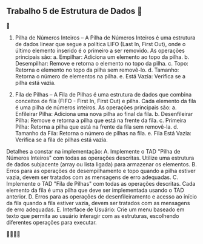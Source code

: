 ## Trabalho 5 de Estrutura de Dados 🐼

🤯 
1. Pilha de Números Inteiros – A Pilha de Números Inteiros é uma estrutura de dados linear que segue a
política LIFO (Last In, First Out), onde o último elemento inserido é o primeiro a ser removido. As
operações principais são:
a. Empilhar: Adiciona um elemento ao topo da pilha.
b. Desempilhar: Remove e retorna o elemento no topo da pilha.
c. Topo: Retorna o elemento no topo da pilha sem removê-lo.
d. Tamanho: Retorna o número de elementos na pilha.
e. Está Vazia: Verifica se a pilha está vazia.

3. Fila de Pilhas – A Fila de Pilhas é uma estrutura de dados que combina conceitos de fila (FIFO -
First In, First Out) e pilha. Cada elemento da fila é uma pilha de números inteiros. As operações
principais são:
a. Enfileirar Pilha: Adiciona uma nova pilha ao final da fila.
b. Desenfileirar Pilha: Remove e retorna a pilha que está na frente da fila.
c. Primeira Pilha: Retorna a pilha que está na frente da fila sem removê-la.
d. Tamanho da Fila: Retorna o número de pilhas na fila.
e. Fila Está Vazia: Verifica se a fila de pilhas está vazia.

Detalhes a constar na implementação:
A. Implemente o TAD "Pilha de Números Inteiros" com todas as operações descritas. Utilize uma estrutura
de dados subjacente (array ou lista ligada) para armazenar os elementos.
B. Erros para as operações de desempilhamento e topo quando a pilha estiver vazia, devem ser tratados com
as mensagens de erro adequadas.
C. Implemente o TAD "Fila de Pilhas" com todas as operações descritas. Cada elemento da fila é uma pilha
que deve ser implementada usando o TAD anterior.
D. Erros para as operações de desenfileiramento e acesso ao início da fila quando a fila estiver vazia, devem
ser tratados com as mensagens de erro adequadas.
E. Interface de Usuário: Crie um menu baseado em texto que permita ao usuário interagir com as estruturas,
escolhendo diferentes operações para executar.

🧐🧐🧐🧐
